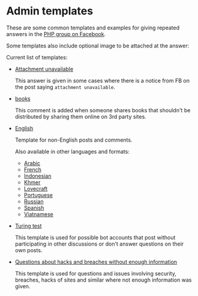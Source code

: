 # Admin templates

These are some common templates and examples for giving repeated answers in the
[PHP group on Facebook](https://www.facebook.com/groups/2204685680/).

Some templates also include optional image to be attached at the answer:

Current list of templates:

* [Attachment unavailable](attachment-unavailable.txt)

  This answer is given in some cases where there is a notice from FB on the post
  saying `attachment unavailable`.

* [books](books.txt)

  This comment is added when someone shares books that shouldn't be distributed
  by sharing them online on 3rd party sites.

* [English](english.txt)

  Template for non-English posts and comments.

  Also available in other languages and formats:

  * [Arabic](english-arabic.txt)
  * [French](english-french.txt)
  * [Indonesian](english-indonesian.txt)
  * [Khmer](english-khmer.txt)
  * [Lovecraft](english-lovecraft.txt)
  * [Portuguese](english-portuguese.txt)
  * [Russian](english-russian.txt)
  * [Spanish](english-spanish.txt)
  * [Viatnamese](english-viatnamese.txt)

* [Turing test](turing-test.txt)

  This template is used for possible bot accounts that post without participating
  in other discussions or don't answer questions on their own posts.

* [Questions about hacks and breaches without enough information](help-no-details-given.txt)

  This template is used for questions and issues involving security, breaches,
  hacks of sites and similar where not enough information was given.
